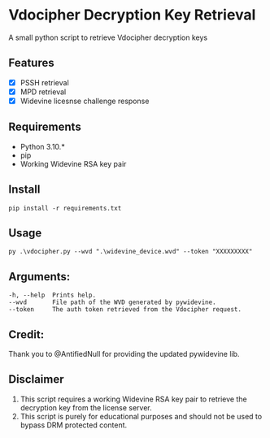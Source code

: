# Vdocipher Decryption Key Retrieval

A small python script to retrieve Vdocipher decryption keys

## Features

- [x] PSSH retrieval
- [x] MPD retrieval
- [x] Widevine licesnse challenge response

## Requirements

* Python 3.10.*
* pip
* Working Widevine RSA key pair

## Install

```
pip install -r requirements.txt
```

## Usage

```
py .\vdocipher.py --wvd ".\widevine_device.wvd" --token "XXXXXXXXX"
```

## Arguments:
    -h, --help  Prints help.
    --wvd       File path of the WVD generated by pywidevine.
    --token     The auth token retrieved from the Vdocipher request.

## Credit:
Thank you to @AntifiedNull for providing the updated pywidevine lib.

## Disclaimer

1. This script requires a working Widevine RSA key pair to retrieve the decryption key from the license server.
2. This script is purely for educational purposes and should not be used to bypass DRM protected content.